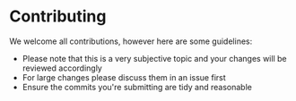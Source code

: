 # Contributing

We welcome all contributions, however here are some guidelines:

* Please note that this is a very subjective topic and your changes will be reviewed accordingly
* For large changes please discuss them in an issue first
* Ensure the commits you're submitting are tidy and reasonable

